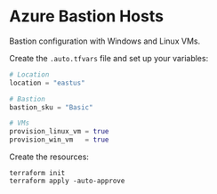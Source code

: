 # Azure Bastion Hosts

Bastion configuration with Windows and Linux VMs.

Create the `.auto.tfvars` file and set up your variables:

```terraform
# Location
location = "eastus"

# Bastion
bastion_sku = "Basic"

# VMs
provision_linux_vm = true
provision_win_vm   = true
```

Create the resources:

```
terraform init
terraform apply -auto-approve
```

